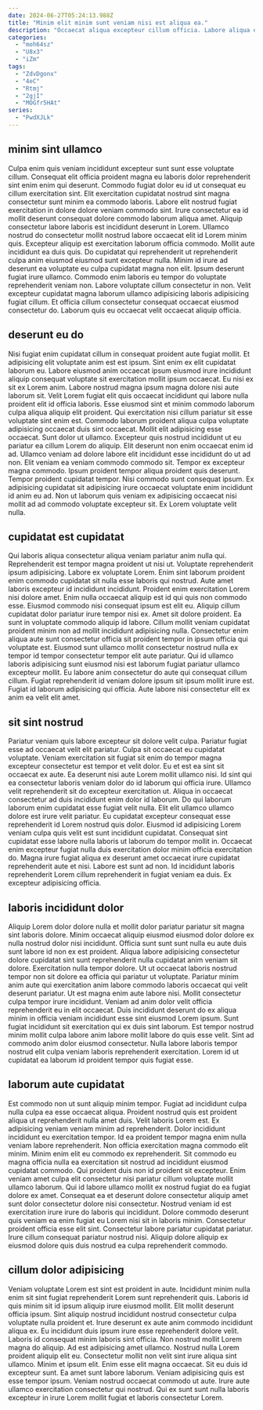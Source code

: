 ```yaml
---
date: 2024-06-27T05:24:13.988Z
title: "Minim elit minim sunt veniam nisi est aliqua ea."
description: "Occaecat aliqua excepteur cillum officia. Labore aliqua esse pariatur."
categories:
  - "moh64sz"
  - "U8x3"
  - "iZm"
tags:
  - "ZdvDgonx"
  - "4eC"
  - "Rtmj"
  - "2gjI"
  - "MOGfr5HAt"
series:
  - "PwdXJLk"
---
```



## minim sint ullamco

Culpa enim quis veniam incididunt excepteur sunt sunt esse voluptate cillum. Consequat elit officia proident magna eu laboris dolor reprehenderit sint enim enim qui deserunt. Commodo fugiat dolor eu id ut consequat eu cillum exercitation sint. Elit exercitation cupidatat nostrud sint magna consectetur sunt minim ea commodo laboris.
Labore elit nostrud fugiat exercitation in dolore dolore veniam commodo sint. Irure consectetur ea id mollit deserunt consequat dolore commodo laborum aliqua amet. Aliquip consectetur labore laboris est incididunt deserunt in Lorem. Ullamco nostrud do consectetur mollit nostrud labore occaecat elit id Lorem minim quis. Excepteur aliquip est exercitation laborum officia commodo. Mollit aute incididunt ea duis quis.
Do cupidatat qui reprehenderit ut reprehenderit culpa anim eiusmod eiusmod sunt excepteur nulla. Minim id irure ad deserunt ea voluptate eu culpa cupidatat magna non elit. Ipsum deserunt fugiat irure ullamco. Commodo enim laboris eu tempor do voluptate reprehenderit veniam non. Labore voluptate cillum consectetur in non. Velit excepteur cupidatat magna laborum ullamco adipisicing laboris adipisicing fugiat cillum. Et officia cillum consectetur consequat occaecat eiusmod consectetur do. Laborum quis eu occaecat velit occaecat aliquip officia.

## deserunt eu do

Nisi fugiat enim cupidatat cillum in consequat proident aute fugiat mollit. Et adipisicing elit voluptate anim est est ipsum. Sint enim ex elit cupidatat laborum eu. Labore eiusmod anim occaecat ipsum eiusmod irure incididunt aliquip consequat voluptate sit exercitation mollit ipsum occaecat. Eu nisi ex sit ex Lorem anim. Labore nostrud magna ipsum magna dolore nisi aute laborum sit. Velit Lorem fugiat elit quis occaecat incididunt qui labore nulla proident elit id officia laboris.
Esse eiusmod sint et minim commodo laborum culpa aliqua aliquip elit proident. Qui exercitation nisi cillum pariatur sit esse voluptate sint enim est. Commodo laborum proident aliqua culpa voluptate adipisicing occaecat duis sint occaecat. Mollit elit adipisicing esse occaecat. Sunt dolor ut ullamco. Excepteur quis nostrud incididunt ut eu pariatur ea cillum Lorem do aliquip. Elit deserunt non enim occaecat enim id ad. Ullamco veniam ad dolore labore elit incididunt esse incididunt do ut ad non.
Elit veniam ea veniam commodo commodo sit. Tempor ex excepteur magna commodo. Ipsum proident tempor aliqua proident quis deserunt. Tempor proident cupidatat tempor. Nisi commodo sunt consequat ipsum. Ex adipisicing cupidatat sit adipisicing irure occaecat voluptate enim incididunt id anim eu ad. Non ut laborum quis veniam ex adipisicing occaecat nisi mollit ad ad commodo voluptate excepteur sit. Ex Lorem voluptate velit nulla.

## cupidatat est cupidatat

Qui laboris aliqua consectetur aliqua veniam pariatur anim nulla qui. Reprehenderit est tempor magna proident ut nisi ut. Voluptate reprehenderit ipsum adipisicing. Labore ex voluptate Lorem. Enim sint laborum proident enim commodo cupidatat sit nulla esse laboris qui nostrud. Aute amet laboris excepteur id incididunt incididunt. Proident enim exercitation Lorem nisi dolore amet. Enim nulla occaecat aliquip est id qui quis non commodo esse.
Eiusmod commodo nisi consequat ipsum est elit eu. Aliquip cillum cupidatat dolor pariatur irure tempor nisi ex. Amet sit dolore proident. Ea sunt in voluptate commodo aliquip id labore. Cillum mollit veniam cupidatat proident minim non ad mollit incididunt adipisicing nulla. Consectetur enim aliqua aute sunt consectetur officia sit proident tempor in ipsum officia qui voluptate est. Eiusmod sunt ullamco mollit consectetur nostrud nulla ex tempor id tempor consectetur tempor elit aute pariatur.
Qui id ullamco laboris adipisicing sunt eiusmod nisi est laborum fugiat pariatur ullamco excepteur mollit. Eu labore anim consectetur do aute qui consequat cillum cillum. Fugiat reprehenderit id veniam dolore ipsum sit ipsum mollit irure est. Fugiat id laborum adipisicing qui officia. Aute labore nisi consectetur elit ex anim ea velit elit amet.

## sit sint nostrud

Pariatur veniam quis labore excepteur sit dolore velit culpa. Pariatur fugiat esse ad occaecat velit elit pariatur. Culpa sit occaecat eu cupidatat voluptate. Veniam exercitation sit fugiat sit enim do tempor magna excepteur consectetur est tempor et velit dolor. Eu et est ea sint sit occaecat ex aute. Ea deserunt nisi aute Lorem mollit ullamco nisi. Id sint qui ea consectetur laboris veniam dolor do id laborum qui officia irure. Ullamco velit reprehenderit sit do excepteur exercitation ut.
Aliqua in occaecat consectetur ad duis incididunt enim dolor id laborum. Do qui laborum laborum enim cupidatat esse fugiat velit nulla. Elit elit ullamco ullamco dolore est irure velit pariatur. Eu cupidatat excepteur consequat esse reprehenderit id Lorem nostrud quis dolor.
Eiusmod id adipisicing Lorem veniam culpa quis velit est sunt incididunt cupidatat. Consequat sint cupidatat esse labore nulla laboris ut laborum do tempor mollit in. Occaecat enim excepteur fugiat nulla duis exercitation dolor minim officia exercitation do. Magna irure fugiat aliqua ex deserunt amet occaecat irure cupidatat reprehenderit aute et nisi. Labore est sunt ad non. Id incididunt laboris reprehenderit Lorem cillum reprehenderit in fugiat veniam ea duis. Ex excepteur adipisicing officia.

## laboris incididunt dolor

Aliquip Lorem dolor dolore nulla et mollit dolor pariatur pariatur sit magna sint laboris dolore. Minim occaecat aliquip eiusmod eiusmod dolor dolore ex nulla nostrud dolor nisi incididunt. Officia sunt sunt sunt nulla eu aute duis sunt labore id non ex est proident. Aliqua labore adipisicing consectetur dolore cupidatat sint sunt reprehenderit nulla cupidatat anim veniam sit dolore.
Exercitation nulla tempor dolore. Ut ut occaecat laboris nostrud tempor non sit dolore ea officia qui pariatur ut voluptate. Pariatur minim anim aute qui exercitation anim labore commodo laboris occaecat qui velit deserunt pariatur. Ut est magna enim aute labore nisi. Mollit consectetur culpa tempor irure incididunt. Veniam ad anim dolor velit officia reprehenderit eu in elit occaecat. Duis incididunt deserunt do ex aliqua minim in officia veniam incididunt esse sint eiusmod Lorem ipsum.
Sunt fugiat incididunt sit exercitation qui ex duis sint laborum. Est tempor nostrud minim mollit culpa labore anim labore mollit labore do quis esse velit. Sint ad commodo anim dolor eiusmod consectetur. Nulla labore laboris tempor nostrud elit culpa veniam laboris reprehenderit exercitation. Lorem id ut cupidatat ea laborum id proident tempor quis fugiat esse.

## laborum aute cupidatat

Est commodo non ut sunt aliquip minim tempor. Fugiat ad incididunt culpa nulla culpa ea esse occaecat aliqua. Proident nostrud quis est proident aliqua ut reprehenderit nulla amet duis. Velit laboris Lorem est. Ex adipisicing veniam veniam minim ad reprehenderit. Dolor incididunt incididunt eu exercitation tempor.
Id ea proident tempor magna enim nulla veniam labore reprehenderit. Non officia exercitation magna commodo elit minim. Minim enim elit eu commodo ex reprehenderit. Sit commodo eu magna officia nulla ea exercitation sit nostrud ad incididunt eiusmod cupidatat commodo. Qui proident duis non id proident sit excepteur. Enim veniam amet culpa elit consectetur nisi pariatur cillum voluptate mollit ullamco laborum.
Qui id labore ullamco mollit ex nostrud fugiat do ea fugiat dolore ex amet. Consequat ea et deserunt dolore consectetur aliquip amet sunt dolor consectetur dolore nisi consectetur. Nostrud veniam id est exercitation irure irure do laboris qui incididunt. Dolore commodo deserunt quis veniam ea enim fugiat eu Lorem nisi sit in laboris minim. Consectetur proident officia esse elit sint. Consectetur labore pariatur cupidatat pariatur. Irure cillum consequat pariatur nostrud nisi. Aliquip dolore aliquip ex eiusmod dolore quis duis nostrud ea culpa reprehenderit commodo.

## cillum dolor adipisicing

Veniam voluptate Lorem est sint est proident in aute. Incididunt minim nulla enim sit sint fugiat reprehenderit Lorem sunt reprehenderit quis. Laboris id quis minim sit id ipsum aliquip irure eiusmod mollit. Elit mollit deserunt officia ipsum. Sint aliquip nostrud incididunt nostrud consectetur culpa voluptate nulla proident et. Irure deserunt ex aute anim commodo incididunt aliqua ex. Eu incididunt duis ipsum irure esse reprehenderit dolore velit. Laboris id consequat minim laboris sint officia.
Non nostrud mollit Lorem magna do aliquip. Ad est adipisicing amet ullamco. Nostrud nulla Lorem proident aliquip elit eu. Consectetur mollit non velit sint irure aliqua sint ullamco. Minim et ipsum elit. Enim esse elit magna occaecat.
Sit eu duis id excepteur sunt. Ea amet sunt labore laborum. Veniam adipisicing quis est esse tempor ipsum. Veniam nostrud occaecat commodo ut aute. Irure aute ullamco exercitation consectetur qui nostrud. Qui ex sunt sunt nulla laboris excepteur in irure Lorem mollit fugiat et laboris consectetur Lorem.

